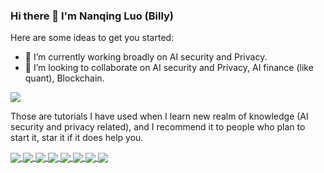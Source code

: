 ### Hi there 👋 I'm Nanqing Luo (Billy)

<!--
**Billy1900/Billy1900** is a ✨ _special_ ✨ repository because its `README.md` (this file) appears on your GitHub profile.
--->
Here are some ideas to get you started:

- 🔭 I’m currently working broadly on AI security and Privacy.
- 👯 I’m looking to collaborate on AI security and Privacy, AI finance (like quant), Blockchain.

![](https://github-profile-summary-cards.vercel.app/api/cards/profile-details?username=Billy1900&theme=dracula)

Those are tutorials I have used when I learn new realm of knowledge (AI security and privacy related), and I recommend it to people who plan to start it, star it if it does help you.

<a href="https://github.com/Billy1900/Awesome-Machine-Learning">
  <!-- Change the `github-readme-stats.anuraghazra1.vercel.app` to `github-readme-stats.vercel.app`  -->
  <img align="center" src="https://github-readme-stats.anuraghazra1.vercel.app/api/pin/?username=Billy1900&repo=Awesome-Machine-Learning&theme=material-palenight" />
</a>

<a href="https://github.com/Billy1900/Awesome-DeepFake-Learning">
  <!-- Change the `github-readme-stats.anuraghazra1.vercel.app` to `github-readme-stats.vercel.app`  -->
  <img align="center" src="https://github-readme-stats.anuraghazra1.vercel.app/api/pin/?username=Billy1900&repo=Awesome-DeepFake-Learning&theme=material-palenight" />
</a>

<a href="https://github.com/Billy1900/GNN-Learning-and-Integration">
  <!-- Change the `github-readme-stats.anuraghazra1.vercel.app` to `github-readme-stats.vercel.app`  -->
  <img align="center" src="https://github-readme-stats.anuraghazra1.vercel.app/api/pin/?username=Billy1900&repo=GNN-Learning-and-Integration&theme=material-palenight" />
</a>

<a href="https://github.com/Billy1900/Learning-of-Computer-Science">
  <!-- Change the `github-readme-stats.anuraghazra1.vercel.app` to `github-readme-stats.vercel.app`  -->
  <img align="center" src="https://github-readme-stats.anuraghazra1.vercel.app/api/pin/?username=Billy1900&repo=Learning-of-Computer-Science&theme=material-palenight" />
</a>

<a href="https://github.com/Billy1900/Ethereum-tutorial">
  <!-- Change the `github-readme-stats.anuraghazra1.vercel.app` to `github-readme-stats.vercel.app`  -->
  <img align="center" src="https://github-readme-stats.anuraghazra1.vercel.app/api/pin/?username=Billy1900&repo=Ethereum-tutorial&theme=material-palenight" />
</a>

<a href="https://github.com/Billy1900/Backdoor-Learning">
  <!-- Change the `github-readme-stats.anuraghazra1.vercel.app` to `github-readme-stats.vercel.app`  -->
  <img align="center" src="https://github-readme-stats.anuraghazra1.vercel.app/api/pin/?username=Billy1900&repo=Backdoor-Learning&theme=material-palenight" />
</a>

<a href="https://github.com/Billy1900/Awesome-Differential-Privacy">
  <!-- Change the `github-readme-stats.anuraghazra1.vercel.app` to `github-readme-stats.vercel.app`  -->
  <img align="center" src="https://github-readme-stats.anuraghazra1.vercel.app/api/pin/?username=Billy1900&repo=Awesome-Differential-Privacy&theme=material-palenight" />
</a>

<a href="https://github.com/Billy1900/Privacy-and-Security-issues-in-machine-learning">
  <!-- Change the `github-readme-stats.anuraghazra1.vercel.app` to `github-readme-stats.vercel.app`  -->
  <img align="center" src="https://github-readme-stats.anuraghazra1.vercel.app/api/pin/?username=Billy1900&repo=Privacy-and-Security-issues-in-machine-learning&theme=material-palenight" />
</a>
